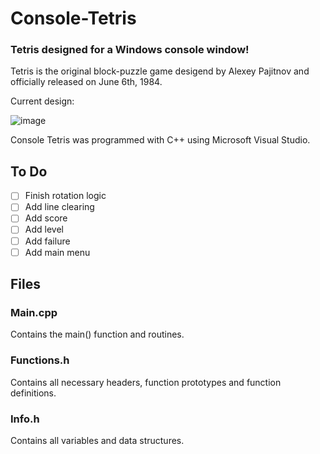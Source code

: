 # Console-Tetris

### Tetris designed for a Windows console window!

Tetris is the original block-puzzle game desigend by Alexey Pajitnov and officially released on June 6th, 1984.

Current design:

![image](https://user-images.githubusercontent.com/44079959/59775479-4ce3a500-927f-11e9-8871-479e8500e695.png)

Console Tetris was programmed with C++ using Microsoft Visual Studio. 

## To Do

- [ ] Finish rotation logic
- [ ] Add line clearing
- [ ] Add score
- [ ] Add level
- [ ] Add failure
- [ ] Add main menu

## Files

### Main.cpp

Contains the main() function and routines.

### Functions.h

Contains all necessary headers, function prototypes and function definitions.

### Info.h

Contains all variables and data structures.
